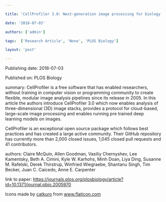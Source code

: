 ---
title: 'CellProfiler 3.0: Next-generation image processing for biology'
date: '2018-07-03'
authors: ['admin']
tags:  ['Research Article', 'None', 'PLOS Biology']
layout: 'post'
---
Publishing date: 2018-07-03

Published on: PLOS Biology

summary: CellProfiler is a free software that has enabled researchers, without training in computer vision or programming community to create flexible, modular image analysis pipelines since its release in 2005.  In this article the authors introduce CellProfiler 3.0 which now enables analysis of three-dimensional (3D) image stacks, provides a protocol for cloud-based, large-scale image processing and enables running pre trained deep learning models on images.

CellProfiler is an exceptional open source package which follows best practices and has created a large active community. Their GitHub repository has currently more than 2,000 closed issues, 1,045 closed pull requests and 41 contributors.

authors: Claire McQuin, Allen Goodman, Vasiliy Chernyshev, Lee Kamentsky, Beth A. Cimini, Kyle W. Karhohs, Minh Doan, Liya Ding, Susanne M. Rafelski, Derek Thirstrup, Winfried Wiegraebe, Shantanu Singh, Tim Becker, Juan C. Caicedo, Anne E. Carpenter

link to paper: https://journals.plos.org/plosbiology/article?id=10.1371/journal.pbio.2005970

Icons made by <a href="https://www.flaticon.com/free-icon/bookshelves_3576884" title="catkuro">catkuro</a> from <a href="https://www.flaticon.com/" title="Flaticon"> www.flaticon.com</a>